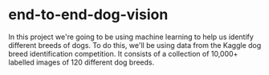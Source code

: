 # end-to-end-dog-vision
In this project we're going to be using machine learning to help us identify different breeds of dogs.  To do this, we'll be using data from the Kaggle dog breed identification competition. It consists of a collection of 10,000+ labelled images of 120 different dog breeds.
